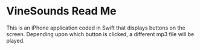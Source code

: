 # VineSounds Read Me
This is an iPhone application coded in Swift that displays buttons on the screen. Depending upon which button is clicked, a different mp3 file will be played.
